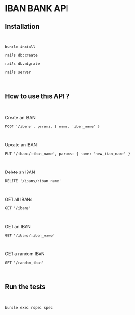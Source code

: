 # IBAN BANK API
## Installation
<br/>

```
bundle install
```

```
rails db:create
```

```
rails db:migrate
```

```
rails server
```

<br/>

## How to use this API ? 

<br/>

Create an IBAN
```
POST '/ibans', params: { name: 'iban_name' }
```
<br/>

Update an IBAN
```
PUT '/ibans/:iban_name', params: { name: 'new_iban_name' }
```
<br/>

Delete an IBAN

```
DELETE '/ibans/:iban_name'
```
<br/>

GET all IBANs

```
GET '/ibans'
```
<br/>

GET an IBAN

```
GET '/ibans/:iban_name'
```
<br/>

GET a random IBAN

```
GET '/random_iban'
```
<br/>

## Run the tests
<br/>

```
bundle exec rspec spec
```